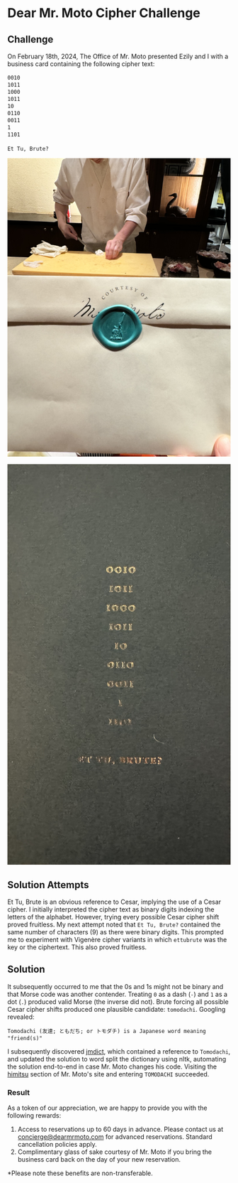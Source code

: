 # Dear Mr. Moto Cipher Challenge

## Challenge

On February 18th, 2024, The Office of Mr. Moto presented Ezily and I with a
business card containing the following cipher text:

```text
0010
1011
1000
1011
10
0110
0011
1
1101

Et Tu, Brute?
```

![Mr. Moto Menu][mr_moto_menu]

![Mr. Moto Business Card][business_card]

## Solution Attempts

Et Tu, Brute is an obvious reference to Cesar, implying the use of a Cesar
cipher. I initially interpreted the cipher text as binary digits indexing
the letters of the alphabet. However, trying every possible Cesar cipher shift
proved fruitless. My next attempt noted that `Et Tu, Brute?` contained the same
number of characters (9) as there were binary digits. This prompted me to
experiment with Vigenère cipher variants in which `ettubrute` was the key or
the ciphertext. This also proved fruitless.

## Solution

It subsequently occurred to me that the 0s and 1s might not be binary and that
Morse code was another contender. Treating `0` as a dash (`-`) and `1` as a dot
(`.`) produced valid Morse (the inverse did not). Brute forcing all possible
Cesar cipher shifts produced one plausible candidate: `tomodachi`. Googling
revealed:

```text
Tomodachi (友達; ともだち; or トモダチ) is a Japanese word meaning "friend(s)"
```

I subsequently discovered [jmdict][jmdict], which contained a reference to
`Tomodachi`, and updated the solution to word split the dictionary using
nltk, automating the solution end-to-end in case Mr. Moto changes his code.
Visiting the [himitsu][himitsu] section of Mr. Moto's site and entering
`TOMODACHI` succeeded.

### Result

As a token of our appreciation, we are happy to provide you with the following
rewards:

1. Access to reservations up to 60 days in advance. Please contact us at
   concierge@dearmrmoto.com for advanced reservations. Standard cancellation
   policies apply.
2. Complimentary glass of sake courtesy of Mr. Moto if you bring the business
   card back on the day of your new reservation.

\*Please note these benefits are non-transferable.

[mr_moto_menu]: ./images/mr_moto_menu.jpg
[business_card]: ./images/mr_moto_business_card.jpg
[jmdict]: https://www.edrdg.org/jmdict/j_jmdict.html
[himitsu]: https://www.dearmrmoto.com/himitsu
